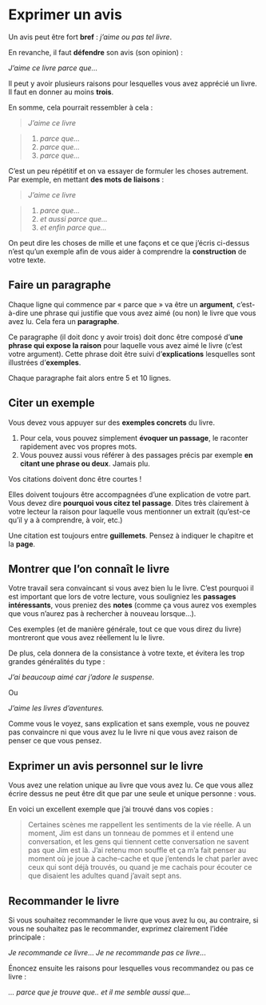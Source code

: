 # Exprimer un avis

Un avis peut être fort **bref** : *j’aime ou pas tel livre*.

En revanche, il faut **défendre** son avis (son opinion) :

*J’aime ce livre parce que...*

Il peut y avoir plusieurs raisons pour lesquelles vous avez apprécié un livre. Il faut en donner au moins **trois**.

En somme, cela pourrait ressembler à cela :

> *J’aime ce livre*

> 1. *parce que...*
> 2. *parce que...*
> 3. *parce que...*

C’est un peu répétitif et on va essayer de formuler les choses autrement. Par exemple, en mettant **des mots de liaisons** :

> *J’aime ce livre*

> 1. *parce que...*
> 2. *et aussi parce que...*
> 3. *et enfin parce que...*

On peut dire les choses de mille et une façons et ce que j’écris ci-dessus n’est qu’un exemple afin de vous aider à comprendre la **construction** de votre texte.

## Faire un paragraphe

Chaque ligne qui commence par « parce que » va être un **argument**, c’est-à-dire une phrase qui justifie que vous avez aimé (ou non) le livre que vous avez lu. Cela fera un **paragraphe**.

Ce paragraphe (il doit donc y avoir trois) doit donc être composé d’**une phrase qui expose la raison** pour laquelle vous avez aimé le livre (c’est votre argument). Cette phrase doit être suivi d’**explications** lesquelles sont illustrées d’**exemples**.

Chaque paragraphe fait alors entre 5 et 10 lignes.

## Citer un exemple

Vous devez vous appuyer sur des **exemples concrets** du livre.

1. Pour cela, vous pouvez simplement **évoquer un passage**, le raconter rapidement avec vos propres mots.
2. Vous pouvez aussi vous référer à des passages précis par exemple **en citant une phrase ou deux**. Jamais plu.

Vos citations doivent donc être courtes !

Elles doivent toujours être accompagnées d’une explication de votre part. Vous devez dire **pourquoi vous citez tel passage**. Dites très clairement à votre lecteur la raison pour laquelle vous mentionner un extrait (qu’est-ce qu’il y a à comprendre, à voir, etc.)

Une citation est toujours entre **guillemets**. Pensez à indiquer le chapitre et la **page**.

## Montrer que l’on connaît le livre

Votre travail sera convaincant si vous avez bien lu le livre. C’est pourquoi il est important que lors de votre lecture, vous souligniez les **passages intéressants**, vous preniez des **notes** (comme ça vous aurez vos exemples que vous n’aurez pas à rechercher à nouveau lorsque…).

Ces exemples (et de manière générale, tout ce que vous direz du livre) montreront que vous avez réellement lu le livre. 

De plus, cela donnera de la consistance à votre texte, et évitera les trop grandes généralités du type :

*J’ai beaucoup aimé car j’adore le suspense.*

Ou 

*J’aime les livres d’aventures.*

Comme vous le voyez, sans explication et sans exemple, vous ne pouvez pas convaincre ni que vous avez lu le livre ni que vous avez raison de penser ce que vous pensez.

## Exprimer un avis personnel sur le livre

Vous avez une relation unique au livre que vous avez lu. Ce que vous allez écrire dessus ne peut être dit que par une seule et unique personne : vous.

En voici un excellent exemple que j’ai trouvé dans vos copies :

> Certaines scènes me rappellent les sentiments de la vie réelle. A un moment, Jim est dans un tonneau de pommes et il entend une conversation, et les gens qui tiennent cette conversation ne savent pas que Jim est là. J’ai retenu mon souffle et ça m’a fait penser au moment où je joue à cache-cache et que j’entends le chat parler avec ceux qui sont déjà trouvés, ou quand je me cachais pour écouter ce que disaient les adultes quand j’avait sept ans.

## Recommander le livre

Si vous souhaitez recommander le livre que vous avez lu ou, au contraire, si vous ne souhaitez pas le recommander, exprimez clairement l’idée principale :

*Je recommande ce livre*...
*Je ne recommande pas ce livre*...

Énoncez ensuite les raisons pour lesquelles vous recommandez ou pas ce livre :

*... parce que je trouve que.. et il me semble aussi que...*